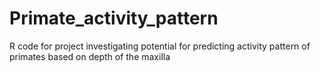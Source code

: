 # Primate_activity_pattern
R code for project investigating potential for predicting activity pattern of primates based on depth of the maxilla
